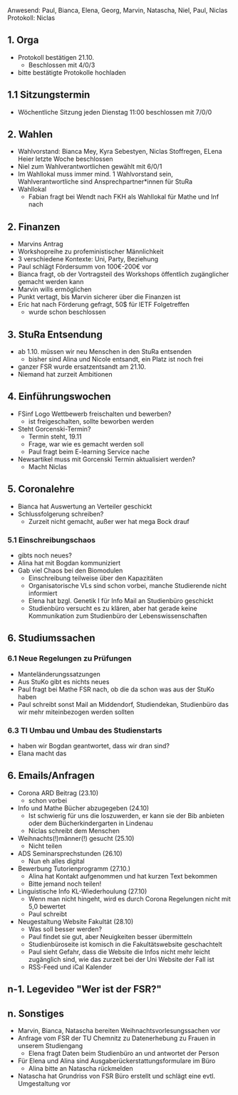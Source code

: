 ---
---

Anwesend: Paul, Bianca, Elena, Georg, Marvin, Natascha, Niel, Paul, Niclas  
Protokoll: Niclas

## 1. Orga
  * Protokoll bestätigen 21.10.
    * Beschlossen mit 4/0/3
  * bitte bestätigte Protokolle hochladen

## 1.1 Sitzungstermin
  * Wöchentliche Sitzung jeden Dienstag 11:00 beschlossen mit 7/0/0

## 2. Wahlen
  * Wahlvorstand: Bianca Mey, Kyra Sebestyen, Niclas Stoffregen,
ELena Heier letzte Woche beschlossen
  * Niel zum Wahlverantwortlichen gewählt mit 6/0/1
  * Im Wahllokal muss immer mind. 1 Wahlvorstand sein, Wahlverantwortliche sind Ansprechpartner*innen für StuRa
  * Wahllokal 
    * Fabian fragt bei Wendt nach FKH als Wahllokal für Mathe und Inf nach

## 2. Finanzen 
  * Marvins Antrag
  * Workshopreihe zu profeministischer Männlichkeit
  * 3 verschiedene Kontexte: Uni, Party, Beziehung
  * Paul schlägt Fördersumm von 100€-200€ vor
  * Bianca fragt, ob der Vortragsteil des Workshops öffentlich zugänglicher gemacht werden kann
  * Marvin wills ermöglichen
  * Punkt vertagt, bis Marvin sicherer über die Finanzen ist
  * Eric hat nach Förderung gefragt, 50$ für IETF Folgetreffen
    * wurde schon beschlossen

## 3. StuRa Entsendung
  * ab 1.10. müssen wir neu Menschen in den StuRa entsenden
    * bisher sind Alina und Nicole entsandt, ein Platz ist noch frei
  * ganzer FSR wurde ersatzentsandt am 21.10.
  * Niemand hat zurzeit Ambitionen

## 4. Einführungswochen
  * FSinf Logo Wettbewerb freischalten und bewerben?
    * ist freigeschalten, sollte beworben werden
  * Steht Gorcenski-Termin?
    * Termin steht, 19.11
    * Frage, war wie es gemacht werden soll
    * Paul fragt beim E-learning Service nache
  * Newsartikel muss mit Gorcenski Termin aktualisiert werden?
    * Macht Niclas

## 5. Coronalehre
  * Bianca hat Auswertung an Verteiler geschickt
  * Schlussfolgerung schreiben?
    * Zurzeit nicht gemacht, außer wer hat mega Bock drauf

### 5.1 Einschreibungschaos
  * gibts noch neues?
  * Alina hat mit Bogdan kommuniziert
  * Gab viel Chaos bei den Biomodulen
    * Einschreibung teilweise über den Kapazitäten
    * Organisatorische VLs sind schon vorbei, manche Studierende nicht informiert
    * Elena hat bzgl. Genetik I für Info Mail an Studienbüro geschickt
    * Studienbüro versucht es zu klären, aber hat gerade keine Kommunikation zum Studienbüro der Lebenswissenschaften

## 6. Studiumssachen

### 6.1 Neue Regelungen zu Prüfungen
  * Manteländerungssatzungen
  * Aus StuKo gibt es nichts neues
  * Paul fragt bei Mathe FSR nach, ob die da schon was aus der StuKo haben
  * Paul schreibt sonst Mail an Middendorf, Studiendekan, Studienbüro das wir mehr miteinbezogen werden sollten

### 6.3 TI Umbau und Umbau des Studienstarts
  * haben wir Bogdan geantwortet, dass wir dran sind?
  * Elana macht das

## 6. Emails/Anfragen
  * Corona ARD Beitrag (23.10)
    * schon vorbei
  * Info und Mathe Bücher abzugegeben (24.10)
    * Ist schwierig für uns die loszuwerden, er kann sie der Bib anbieten oder dem Bücherkindergarten in Lindenau
    * Niclas schreibt dem Menschen
  * Weihnachts(!)männer(!) gesucht (25.10)
    * Nicht teilen
  * ADS Seminarsprechstunden (26.10)
    * Nun eh alles digital
  * Bewerbung Tutorienprogramm (27.10.)
    * Alina hat Kontakt aufgenommen und hat kurzen Text bekommen
    * Bitte jemand noch teilen!
  * Linguistische Info KL-Wiederhoulung (27.10)
    * Wenn man nicht hingeht, wird es durch Corona Regelungen nicht mit 5,0 bewertet
    * Paul schreibt
  * Neugestaltung Website Fakultät (28.10)
    * Was soll besser werden?
    * Paul findet sie gut, aber Neuigkeiten besser übermitteln
    * Studienbüroseite ist komisch in die Fakultätswebsite geschachtelt
    * Paul sieht Gefahr, dass die Website die Infos nicht mehr leicht zugänglich sind, wie das zurzeit bei der Uni Website der Fall ist
    * RSS-Feed und iCal Kalender 

## n-1. Legevideo "Wer ist der FSR?"

## n. Sonstiges
  * Marvin, Bianca, Natascha bereiten Weihnachtsvorlesungssachen vor
  * Anfrage vom FSR der TU Chemnitz zu Datenerhebung zu Frauen in unserem Studiengang
    * Elena fragt Daten beim Studienbüro an und antwortet der Person
  * Für Elena und Alina sind Ausgaberückerstattungsformulare im Büro
    * Alina bitte an Natascha rückmelden 
  * Natascha hat Grundriss von FSR Büro erstellt und schlägt eine evtl. Umgestaltung vor

